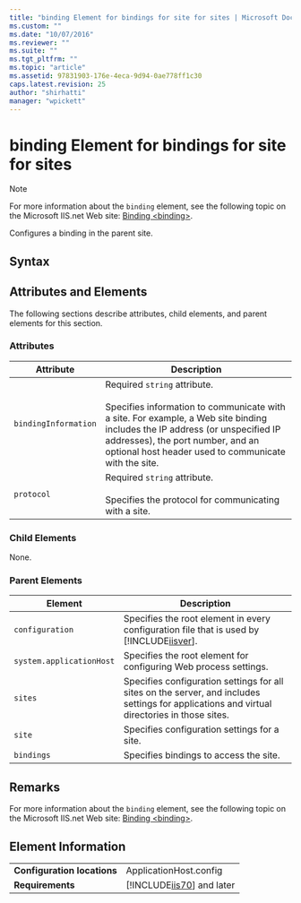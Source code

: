 ```yaml
---
title: "binding Element for bindings for site for sites | Microsoft Docs"
ms.custom: ""
ms.date: "10/07/2016"
ms.reviewer: ""
ms.suite: ""
ms.tgt_pltfrm: ""
ms.topic: "article"
ms.assetid: 97831903-176e-4eca-9d94-0ae778ff1c30
caps.latest.revision: 25
author: "shirhatti"
manager: "wpickett"
---
```

# binding Element for bindings for site for sites
> [!NOTE]
>  For more information about the `binding` element, see the following topic on the Microsoft IIS.net Web site: [Binding \<binding>](http://www.iis.net/ConfigReference/system.applicationHost/sites/site/bindings/binding).  
  
 Configures a binding in the parent site.  
  
## Syntax  
  
## Attributes and Elements  
 The following sections describe attributes, child elements, and parent elements for this section.  
  
### Attributes  
  
|Attribute|Description|  
|---------------|-----------------|  
|`bindingInformation`|Required `string` attribute.<br /><br /> Specifies information to communicate with a site. For example, a Web site binding includes the IP address (or unspecified IP addresses), the port number, and an optional host header used to communicate with the site.|  
|`protocol`|Required `string` attribute.<br /><br /> Specifies the protocol for communicating with a site.|  
  
### Child Elements  
 None.  
  
### Parent Elements  
  
|Element|Description|  
|-------------|-----------------|  
|`configuration`|Specifies the root element in every configuration file that is used by [!INCLUDE[iisver](../../reference/admin/includes/iisver-md.md)].|  
|`system.applicationHost`|Specifies the root element for configuring Web process settings.|  
|`sites`|Specifies configuration settings for all sites on the server, and includes settings for applications and virtual directories in those sites.|  
|`site`|Specifies configuration settings for a site.|  
|`bindings`|Specifies bindings to access the site.|  
  
## Remarks  
 For more information about the `binding` element, see the following topic on the Microsoft IIS.net Web site: [Binding \<binding>](http://www.iis.net/ConfigReference/system.applicationHost/sites/site/bindings/binding).  
  
## Element Information  
  
|||  
|-|-|  
|**Configuration locations**|ApplicationHost.config|  
|**Requirements**|[!INCLUDE[iis70](../../reference/admin/includes/iis70-md.md)] and later|